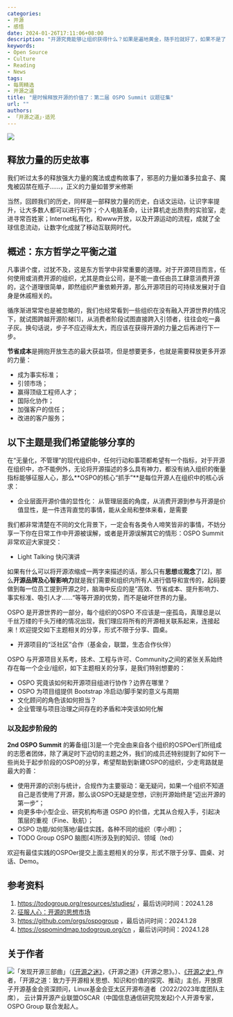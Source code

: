 ```yaml
---
categories:
- 开源
- 感悟
date: 2024-01-26T17:11:06+08:00
description: "开源究竟能够让组织获得什么？如果是遍地黄金，随手捡就好了，如果不是了呢？是淘金，就需要做一些事情，才能获得价值连城。OSPO 就是帮助企业获得价值的重要方式，它能做到充分释放开源的价值！"
keywords:
- Open Source
- Culture
- Reading
- News
tags:
- 每周精选
- 开源之道
title: "是时候释放开源的价值了：第二届 OSPO Summit 议题征集"
url: ""
authors:
- 「开源之道」·适兕
---
```


![](/images/the-zen-of-open-source.jpg)

## 释放力量的历史故事

我们听过太多的释放强大力量的魔法或虚构故事了，邪恶的力量如潘多拉盒子、魔鬼被囚禁在瓶子......，正义的力量如普罗米修斯

当然，回顾我们的历史，同样是一部释放力量的历史，白话文运动，让识字率提升，让大多数人都可以进行写作；个人电脑革命，让计算机走出昂贵的实验室，走进寻常百姓家；Internet私有化，和www开放，以及开源运动的流程，成就了全球信息流动，让数字化成就了移动互联网时代。


## 概述：东方哲学之平衡之道

凡事讲个度，过犹不及，这是东方哲学中非常重要的道理。对于开源项目而言，任何使用或消费开源的组织，尤其是商业公司，是不能一直任由员工肆意消费开源的，这个道理很简单，即然组织严重依赖开源，那么开源项目的可持续发展对于自身是休戚相关的。

循序渐进常常也是被忽略的，我们也经常看到一些组织在没有融入开源世界的情况下，就试图跨越开源阶梯[1]，从消费者阶段试图直接跨入引领者，往往会吃一鼻子灰。换句话说，步子不应迈得太大，而应该在获得开源的力量之后再进行下一步。

**节省成本**是拥抱开放生态的最大获益项，但是想要更多，也就是需要释放更多开源的力量：

* 成为事实标准；
* 引领市场；
* 赢得顶级工程师人才；
* 国际化协作；
* 加强客户的信任；
* 改进的客户服务；

## 以下主题是我们希望能够分享的

在“无量化，不管理”的现代组织中，任何行动和事项都希望有一个指标，对于开源在组织中，亦不能例外，无论将开源描述的多么具有神力，都没有纳入组织的衡量指标能够征服人心，那么**OSPO的核心“抓手”**是每位开源人在组织中的核心诉求：

* 企业层面开源价值的显性化： 从管理层面的角度，从消费开源到参与开源是价值显性，是一件违背直觉的事情，能从全局和整体来看，是需要

我们都非常清楚在不同的文化背景下，一定会有各类令人啼笑皆非的事情，不妨分享一下你在日常工作中开源被误解，或者是开源误解其它的情形：OSPO Summit 非常欢迎大家提交：

* Light Talking 快闪演讲

如果有什么可以将开源浓缩成一两字来描述的话，那么只有**思想**或**观念**了[2]，那么**开源品牌及心智影响力**就是我们需要和组织内所有人进行倡导和宣传的，起码要做到每一位员工提到开源之时，脑海中反应的是“高效、节省成本、提升影响力、事实标准、吸引人才......“等等开源的优势，而不是破坏世界的力量。

OSPO 是开源世界的一部分，每个组织的OSPO 不应该是一座孤岛，真理总是以千丝万缕的千头万绪的情况出现，我们理应将所有的开源相关联系起来，连接起来！欢迎提交如下主题相关的分享，形式不限于分享、圆桌。

* 开源项目的“泛社区”合作（基金会，联盟，生态合作伙伴）


OSPO 与开源项目关系考，技术、工程与许可、Community之间的紧张关系始终存在每一个企业/组织，如下主题相关的分享，是我们特别想要的：

* OSPO 究竟该如何和开源项目组进行协作？边界在哪里？ 
* OSPO 为项目组提供 Bootstrap 冷启动/脚手架的意义与周期
* 文化顾问的角色该如何担当？
* 企业管理与项目治理之间存在的矛盾和冲突该如何化解

### 以及起步阶段的

**2nd OSPO Summit** 的筹备组[3]是一个完全由来自各个组织的OSPOer们所组成的志愿者团体，除了满足时下迫切的主题之外，我们的成员还特别提到了如何下一些尚处于起步阶段的OSPO的分享，希望帮助到新建OSPO的组织，少走弯路就是最大的善：

* 使用开源的识别与统计，合规作为主要驱动：毫无疑问，如果一个组织不知道自己是否使用了开源，那么谈OSPO无疑是空想，识别开源始终是“迈出开源的第一步”；
* 向更多中小型企业、研究机构布道 OSPO 的价值，尤其从合规入手，引起决策层的重视（Fine、耿航）；
* OSPO  功能/如何落地/最佳实践，各种不同的组织（李小明）；
* TODO Group OSPO 脑图[4]所涉及到的知识、领域（ted）

欢迎有最佳实践的OSPOer提交上面主题相关的分享，形式不限于分享、圆桌、对话、Demo。


## 参考资料

1. https://todogroup.org/resources/studies/ ，最后访问时间：2024.1.28
2. [征服人心：开源的思想市场](/posts/open-source-market/lets-talking-open-source-idea-market/)
3. https://github.com/orgs/ospogroup ，最后访问时间：2024.1.28
4. https://ospomindmap.todogroup.org/cn ，最后访问时间：2024.1.28


## 关于作者

![](/public/kuosi-face-of-os.png)「发现开源三部曲」（[《开源之迷》](posts/book-of-open-source/the-fascinating-of-open-source/)，《开源之道》《开源之思》。）、[《开源之史》](posts/history-of-open-source/summary/)作者，「开源之道：致力于开源相关思想、知识和价值的探究、推动」主创，开放原子开源基金会资深顾问，Linux基金会亚太区开源布道者（2022/2023年度团队主席）， 云计算开源产业联盟OSCAR（中国信息通信研究院发起)个人开源专家，OSPO Group 联合发起人。

